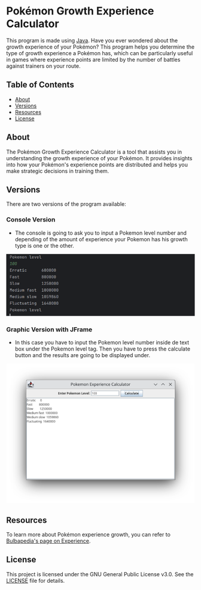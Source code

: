 # Pokémon Growth Experience Calculator

This program is made using [Java](https://www.java.com/es/).
Have you ever wondered about the growth experience of your Pokémon?
This program helps you determine the type of growth experience a Pokémon has, 
which can be particularly useful in games where experience points are limited 
by the number of battles against trainers on your route.

## Table of Contents
- [About](#about)
- [Versions](#versions)
- [Resources](#resources)
- [License](#license)

## About
The Pokémon Growth Experience Calculator is a tool that assists you in 
understanding the growth experience of your Pokémon. It provides insights 
into how your Pokémon's experience points are distributed and helps you make 
strategic decisions in training them.

## Versions
There are two versions of the program available:

### Console Version
- The console is going to ask you to input a Pokemon level number and depending 
of the amount of experience your Pokemon has his growth type is one or the other.

![CONSOLE-VERSION](resources/console-version.png)

### Graphic Version with JFrame
- In this case you have to input the Pokemon level number inside de text box
under the Pokemon level tag. Then you have to press the calculate button
and the results are going to be displayed under.

![GRAPHIC-VERSION](resources/graphic-version.png)

## Resources
To learn more about Pokémon experience growth, you can refer to [Bulbapedia's page on Experience](https://bulbapedia.bulbagarden.net/wiki/Experience).

## License
This project is licensed under the GNU General Public License v3.0. See the [LICENSE](LICENSE) file for details.

